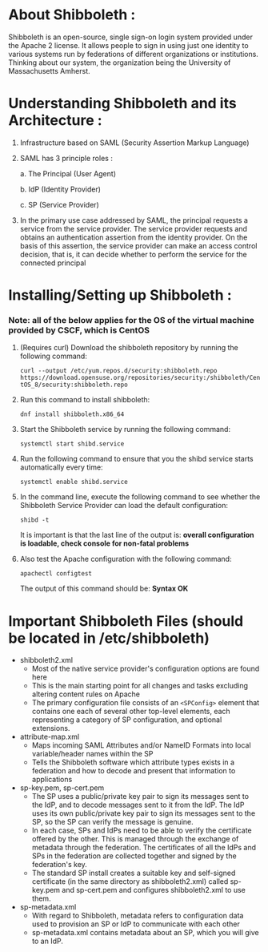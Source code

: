 # About Shibboleth :  
Shibboleth is an open-source, single sign-on login system provided under the Apache 2 license. It allows people to sign in using just one identity to various systems run by federations of different organizations or institutions. Thinking about our system, the organization being the University of Massachusetts Amherst.

# Understanding Shibboleth and its Architecture :
1. Infrastructure based on SAML (Security Assertion Markup Language)
2. SAML has 3 principle roles : 

	a. The Principal (User Agent) 
	
	b. IdP (Identity Provider)
	
	c. SP (Service Provider) 
	
3. In the primary use case addressed by SAML, the principal requests a service from the service provider. The service provider requests and obtains an authentication assertion from the identity provider. On the basis of this assertion, the service provider can make an access control decision, that is, it can decide whether to perform the service for the connected principal

# Installing/Setting up Shibboleth :
### Note: all of the below applies for the OS of the virtual machine provided by CSCF, which is CentOS

1. (Requires curl) Download the shibboleth repository by running the following command:

	```curl --output /etc/yum.repos.d/security:shibboleth.repo  https://download.opensuse.org/repositories/security:/shibboleth/CentOS_8/security:shibboleth.repo```

2. Run this command to install shibboleth:

	```dnf install shibboleth.x86_64```

3. Start the Shibboleth service by running the following command:

	```systemctl start shibd.service```

4. Run the following command to ensure that you the shibd service starts automatically every time:

	```systemctl enable shibd.service```

5. In the command line, execute the following command to see whether the Shibboleth Service Provider can load the default configuration:

	```shibd -t```

	It is important is that the last line of the output is: **overall configuration is loadable, check console for non-fatal problems**


6. Also test the Apache configuration with the following command:

	```apachectl configtest```

	The output of this command should be: **Syntax OK**
	
# Important Shibboleth Files (should be located in /etc/shibboleth)
* shibboleth2.xml
	* Most of the native service provider's configuration options are found here
	* This is the main starting point for all changes and tasks excluding altering content rules on Apache
	* The primary configuration file consists of an `<SPConfig>` element that contains one each of several other top-level elements, each representing a category of SP configuration, and optional extensions.
* attribute-map.xml
	* Maps incoming SAML Attributes and/or NameID Formats into local variable/header names within the SP
	* Tells the Shibboleth software which attribute types exists in a federation and how to decode and present that information to applications
* sp-key.pem, sp-cert.pem
	* The SP uses a public/private key pair to sign its messages sent to the IdP, and to decode messages sent to it from the IdP. The IdP uses its own public/private key pair to sign its messages sent to the SP, so the SP can verify the message is genuine.
	* In each case, SPs and IdPs need to be able to verify the certificate offered by the other. This is managed through the exchange of metadata through the federation. The certificates of all the IdPs and SPs in the federation are collected together and signed by the federation's key.
	* The standard SP install creates a suitable key and self-signed certificate (in the same directory as shibboleth2.xml) called sp-key.pem and sp-cert.pem and configures shibboleth2.xml to use them.
* sp-metadata.xml
	* With regard to Shibboleth, metadata refers to configuration data used to provision an SP or IdP to communicate with each other
	* sp-metadata.xml contains metadata about an SP, which you will give to an IdP.
	
